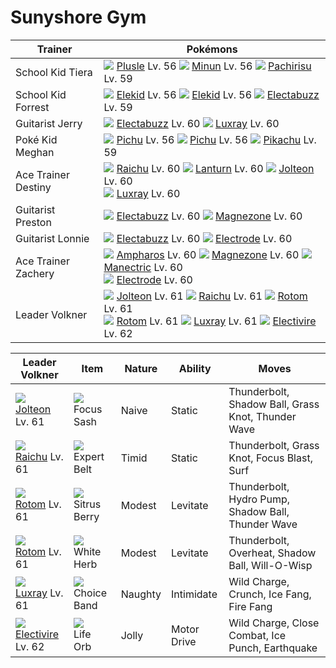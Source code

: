 # Sunyshore Gym

Trainer                    | Pokémons
---                        | ---
School Kid Tiera           | ![][311]  [Plusle] Lv. 56  ![][312]  [Minun] Lv. 56  ![][417]  [Pachirisu] Lv. 59
School Kid Forrest         | ![][239]  [Elekid] Lv. 56  ![][239]  [Elekid] Lv. 56  ![][125]  [Electabuzz] Lv. 59
Guitarist Jerry            | ![][125]  [Electabuzz] Lv. 60  ![][405]  [Luxray] Lv. 60
Poké Kid Meghan            | ![][172]  [Pichu] Lv. 56  ![][172]  [Pichu] Lv. 56  ![][025]  [Pikachu] Lv. 59
Ace Trainer Destiny        | ![][026]  [Raichu] Lv. 60  ![][171]  [Lanturn] Lv. 60  ![][135]  [Jolteon] Lv. 60 <br> ![][405]  [Luxray] Lv. 60
Guitarist Preston          | ![][125]  [Electabuzz] Lv. 60  ![][462]  [Magnezone] Lv. 60
Guitarist Lonnie           | ![][125]  [Electabuzz] Lv. 60  ![][101]  [Electrode] Lv. 60
Ace Trainer Zachery        | ![][181]  [Ampharos] Lv. 60  ![][462]  [Magnezone] Lv. 60  ![][310]  [Manectric] Lv. 60 <br> ![][101]  [Electrode] Lv. 60
Leader Volkner             | ![][135]  [Jolteon] Lv. 61  ![][026]  [Raichu] Lv. 61  ![][479]  [Rotom] Lv. 61 <br> ![][479]  [Rotom] Lv. 61  ![][405]  [Luxray] Lv. 61  ![][466]  [Electivire] Lv. 62

Leader Volkner      | Item         | Nature  | Ability       | Moves
---                 | ---          | ---     | ---           | ---
![][135]<br> [Jolteon] Lv. 61         | ![][focus-sash]<br> Focus Sash          | Naive    | Static              | Thunderbolt, Shadow Ball, Grass Knot, Thunder Wave
![][026]<br> [Raichu] Lv. 61          | ![][expert-belt]<br> Expert Belt        | Timid    | Static              | Thunderbolt, Grass Knot, Focus Blast, Surf
![][479]<br> [Rotom] Lv. 61           | ![][sitrus-berry]<br> Sitrus Berry      | Modest   | Levitate            | Thunderbolt, Hydro Pump, Shadow Ball, Thunder Wave
![][479]<br> [Rotom] Lv. 61           | ![][white-herb]<br> White Herb          | Modest   | Levitate            | Thunderbolt, Overheat, Shadow Ball, Will-O-Wisp
![][405]<br> [Luxray] Lv. 61          | ![][choice-band]<br> Choice Band        | Naughty  | Intimidate          | Wild Charge, Crunch, Ice Fang, Fire Fang
![][466]<br> [Electivire] Lv. 62      | ![][life-orb]<br> Life Orb              | Jolly    | Motor Drive         | Wild Charge, Close Combat, Ice Punch, Earthquake


[Pikachu]: /pokemon_changes/025/
[Raichu]: /pokemon_changes/026/
[Electrode]: /pokemon_changes/101/
[Electabuzz]: /pokemon_changes/125/
[Jolteon]: /pokemon_changes/135/
[Lanturn]: /pokemon_changes/171/
[Pichu]: /pokemon_changes/172/
[Ampharos]: /pokemon_changes/181/
[Elekid]: /pokemon_changes/239/
[Manectric]: /pokemon_changes/310/
[Plusle]: /pokemon_changes/311/
[Minun]: /pokemon_changes/312/
[Luxray]: /pokemon_changes/405/
[Pachirisu]: /pokemon_changes/417/
[Magnezone]: /pokemon_changes/462/
[Electivire]: /pokemon_changes/466/
[Rotom]: /pokemon_changes/479/
[choice-band]: /img/items/choice-band.png
[expert-belt]: /img/items/expert-belt.png
[focus-sash]: /img/items/focus-sash.png
[life-orb]: /img/items/life-orb.png
[sitrus-berry]: /img/items/sitrus-berry.png
[white-herb]: /img/items/white-herb.png
[025]: /img/pokemon/025.png
[026]: /img/pokemon/026.png
[101]: /img/pokemon/101.png
[125]: /img/pokemon/125.png
[135]: /img/pokemon/135.png
[171]: /img/pokemon/171.png
[172]: /img/pokemon/172.png
[181]: /img/pokemon/181.png
[239]: /img/pokemon/239.png
[310]: /img/pokemon/310.png
[311]: /img/pokemon/311.png
[312]: /img/pokemon/312.png
[405]: /img/pokemon/405.png
[417]: /img/pokemon/417.png
[462]: /img/pokemon/462.png
[466]: /img/pokemon/466.png
[479]: /img/pokemon/479.png
